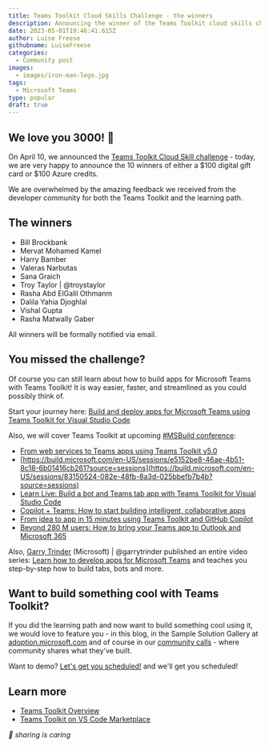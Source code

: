 ```yaml
---
title: Teams Toolkit Cloud Skills Challenge - the winners
description: Announcing the winner of the Teams Toolkit cloud skills challenge hosted by Luise Freese!
date: 2023-05-01T19:46:41.615Z
author: Luise Freese
githubname: LuiseFreese
categories:
  - Community post
images:
  - images/iron-man-lego.jpg
tags:
  - Microsoft Teams
type: popular
draft: true
---
```


## We love you 3000! 🤖 

On April 10, we announced the [Teams Toolkit Cloud Skill challenge](https://pnp.github.io/blog/post/teams-toolkit-cloudskills-challenge/) - today, we are very happy to announce the 10 winners of either a $100 digital gift card or $100 Azure credits.

We are overwhelmed by the amazing feedback we received from the developer community for both the Teams Toolkit and the learning path.

## The winners 

* Bill Brockbank
* Mervat Mohamed Kamel 
* Harry Bamber 
* Valeras Narbutas
* Sana Graich 
* Troy Taylor | @troystaylor
* Rasha Abd ElGalil Othmanm 
* Dalila Yahia Djoghlal
* Vishal Gupta
* Rasha Matwally Gaber

All winners will be formally notified via email. 

## You missed the challenge?

Of course you can still learn about how to build apps for Microsoft Teams with Teams Toolkit! It is way easier, faster, and streamlined as you could possibly think of. 

Start your journey here: [Build and deploy apps for Microsoft Teams using Teams Toolkit for Visual Studio Code](https://learn.microsoft.com/training/paths/m365-teams-toolkit-vsc/)

Also, we will cover Teams Toolkit at upcoming [#MSBuild conference](https://build.microsoft.com/en-US/sessions?search=Teams+toolkit):

* [From web services to Teams apps using Teams Toolkit v5.0](https://build.microsoft.com/en-US/sessions/e5152be8-46ae-4b51-8c18-6b01416cb261?source=sessions)
* [https://build.microsoft.com/en-US/sessions/e5152be8-46ae-4b51-8c18-6b01416cb261?source=sessions](https://build.microsoft.com/en-US/sessions/83150524-082e-48fb-8a3d-025bbefb7b4b?source=sessions)
* [Learn Live: Build a bot and Teams tab app with Teams Toolkit for Visual Studio Code](https://build.microsoft.com/en-US/sessions/2d0bc66d-0c6b-4afe-956c-77df6988241f?source=sessions)
* [Copilot + Teams: How to start building intelligent, collaborative apps](https://build.microsoft.com/en-US/sessions/1bf0b282-fd10-49fe-9851-24cbf3ab15cf?source=sessions)
* [From idea to app in 15 minutes using Teams Toolkit and GitHub Copilot](https://build.microsoft.com/en-US/sessions/17e0391f-9541-4141-a698-99b85bafa540?source=sessions)
* [Beyond 280 M users: How to bring your Teams app to Outlook and Microsoft 365](https://build.microsoft.com/en-US/sessions/24df6246-0f64-4e44-999c-397834c62103?source=sessions)

Also, [Garry Trinder](https://twitter.com/garrytrinder) (Microsoft) | @garrytrinder published an entire video series: [Learn how to develop apps for Microsoft Teams](https://pnp.github.io/blog/post/learn-develop-apps-microsoft-teams/) and teaches you step-by-step how to build tabs, bots and more. 

## Want to build something cool with Teams Toolkit?

If you did the learning path and now want to build something cool using it, we would love to feature you - in this blog, in the Sample Solution Gallery at [adoption.microsoft.com](https://adoption.microsoft.com) and of course in our [community calls](https://pnp.github.io/#community) - where community shares what they've built.

Want to demo? [Let's get you scheduled!](https://aka.ms/community/request/demo) and we'll get you scheduled!

## Learn more

* [Teams Toolkit Overview](https://learn.microsoft.com/microsoftteams/platform/toolkit/teams-toolkit-fundamentals?pivots=visual-studio-code)
* [Teams Toolkit on VS Code Marketplace](https://marketplace.visualstudio.com/items?itemName=TeamsDevApp.ms-teams-vscode-extension)

_🧡 sharing is caring_
